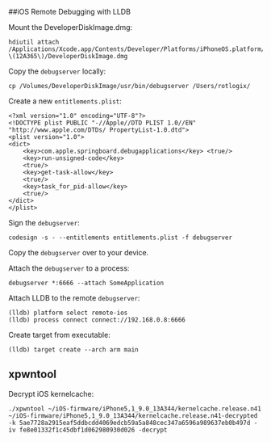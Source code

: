##iOS Remote Debugging with LLDB

Mount the DeveloperDiskImage.dmg:
```
hdiutil attach /Applications/Xcode.app/Contents/Developer/Platforms/iPhoneOS.platform/DeviceSupport/8.0\ \(12A365\)/DeveloperDiskImage.dmg
```

Copy the ```debugserver``` locally: 
```
cp /Volumes/DeveloperDiskImage/usr/bin/debugserver /Users/rotlogix/
```

Create a new ```entitlements.plist```:
```
<?xml version="1.0" encoding="UTF-8"?>
<!DOCTYPE plist PUBLIC "-//Apple//DTD PLIST 1.0//EN" "http://www.apple.com/DTDs/ PropertyList-1.0.dtd">
<plist version="1.0">
<dict>
    <key>com.apple.springboard.debugapplications</key> <true/>
    <key>run-unsigned-code</key>
    <true/>
    <key>get-task-allow</key>
    <true/>
    <key>task_for_pid-allow</key>
    <true/>
</dict>
</plist>
```

Sign the ```debugserver```:
```
codesign -s - --entitlements entitlements.plist -f debugserver
```

Copy the ```debugserver``` over to your device.

Attach the ```debugserver``` to a process:
```
debugserver *:6666 --attach SomeApplication
```

Attach LLDB to the remote ```debugserver```:
```
(lldb) platform select remote-ios
(lldb) process connect connect://192.168.0.8:6666
```

Create target from executable:
```
(lldb) target create --arch arm main
```

## xpwntool

Decrypt iOS kernelcache: 

```
./xpwntool ~/iOS-firmware/iPhone5,1_9.0_13A344/kernelcache.release.n41 ~/iOS-firmware/iPhone5,1_9.0_13A344/kernelcache.release.n41-decrypted -k 5ae7728a2915eaf5ddbcdd4069edcb59a5a848cec347a6596a989637eb0b497d -iv fe8e01332f1c45dbf1d062980930d026 -decrypt
```
